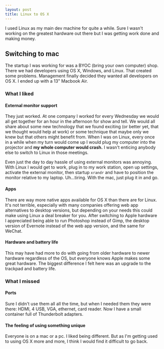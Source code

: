 ```yaml
---
layout: post
title: Linux to OS X
---
```


I used Linux as my main dev machine for quite a while.  Sure I wasn't working on the greatest hardware out there but I was getting work done and making money.

## Switching to mac
The startup I was working for was a BYOC (bring your own computer) shop. There we had developers using OS X, Windows, and Linux. That created some problems. Management finally decided they wanted all developers on OS X. I ended up with a 13" Macbook Air.

### What I liked
#### External monitor support
 
They just worked. At one company I worked for every Wednesday we would all get together for an hour in the afternoon for show and tell. We would all share about some new technology that we found exciting (or better yet, that we thought would help at work) or some technique that maybe only we knew but that others might benefit from. When I was on Linux, every once in a while when my turn would come up I would plug my computer into the projector and **my whole computer would crash.** I wasn't enticing anybody else to switch to Linux in those meetings.
 

Even just the day to day hassle of using external monitors was annoying. With Linux I would get to work, plug in to my work station, open up settings, activate the external monitor, then startup `xrandr` and have to position the monitor relative to my laptop. Uh...tiring. With the mac, just plug it in and go.

#### Apps
There are way more native apps available for OS X than there are for Linux. It's not terrible, especially with many companies offering web app alternatives to desktop versions, but depending on your needs this could make using Linux a deal breaker for you. After switching to Apple hardware I appreciated being able to run Photoshop instead of Gimp, the desktop version of Evernote instead of the web app version, and the same for WeChat.

#### Hardware and battery life
This may have had more to do with going from older hardware to newer hardware regardless of the OS, but everyone knows Apple makes some great hardware.  The biggest difference I felt here was an upgrade to the trackpad and battery life.

### What I missed
#### Ports
Sure I didn't use them all all the time, but when I needed them they were there: HDMI, 4 USB, VGA, ethernet, card reader. Now I have a small container full of Thunderbolt adapters.

#### The feeling of using something unique
Everyone is on a mac or a pc. I liked being different. But as I'm getting used to using OS X more and more, I think I would find it difficult to go back.
